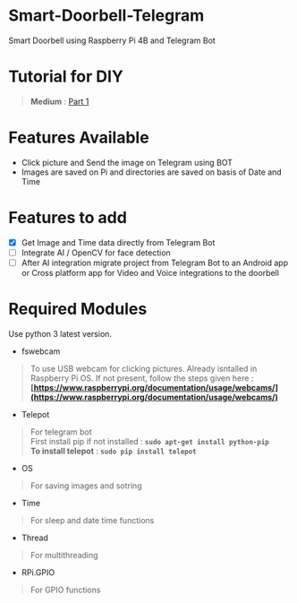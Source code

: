 # Smart-Doorbell-Telegram
Smart Doorbell using Raspberry Pi 4B and Telegram Bot

# Tutorial for DIY
> **Medium** : [Part 1](https://lagnos.medium.com/raspberry-pi-doorbell-with-telegram-bot-part-1-fa75d747524d)

# Features Available
* Click picture and Send the image on Telegram using BOT
* Images are saved on Pi and directories are saved on basis of Date and Time

# Features to add
- [x] Get Image and Time data directly from Telegram Bot
- [ ] Integrate AI / OpenCV for face detection
- [ ] After AI integration migrate project from Telegram Bot to an Android app or Cross platform app for Video and Voice integrations to the doorbell

# Required Modules
Use python 3 latest version.
* fswebcam
> To use USB webcam for clicking pictures. Already isntalled in Raspberry Pi OS. If not present, follow the steps given here : **[https://www.raspberrypi.org/documentation/usage/webcams/](https://www.raspberrypi.org/documentation/usage/webcams/)**

* Telepot
> For telegram bot</br>
First install pip if not installed : **`sudo apt-get install python-pip`**</br>
**To install telepot** : **`sudo pip install telepot`**

* OS
> For saving images and sotring
* Time
> For sleep and date time functions
* Thread
> For multithreading
* RPi.GPIO
> For GPIO functions
